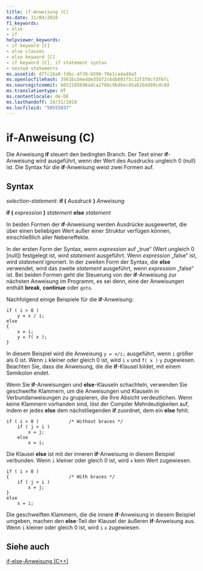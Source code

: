 ```yaml
---
title: if-Anweisung (C)
ms.date: 11/04/2016
f1_keywords:
- else
- if
helpviewer_keywords:
- if keyword [C]
- else clauses
- else keyword [C]
- if keyword [C], if statement syntax
- nested statements
ms.assetid: d7fc16a0-fdbc-4f39-b596-76e1ca4ad4a5
ms.openlocfilehash: 3561bcb4edde35b72c6db801f5c32f3f0cfdf6fc
ms.sourcegitcommit: 6052185696adca270bc9bdbec45a626dd89cdcdd
ms.translationtype: HT
ms.contentlocale: de-DE
ms.lasthandoff: 10/31/2018
ms.locfileid: "50555037"
---
```

# <a name="if-statement-c"></a>if-Anweisung (C)

Die Anweisung **if** steuert den bedingten Branch. Der Text einer **if**-Anweisung wird ausgeführt, wenn der Wert des Ausdrucks ungleich 0 (null) ist. Die Syntax für die **if**-Anweisung weist zwei Formen auf.

## <a name="syntax"></a>Syntax

*selection-statement*: **if (** *Ausdruck* **)** *Anweisung*

**if (**  *expression*  **)**  *statement*  **else**  *statement*

In beiden Formen der **if**-Anweisung werden Ausdrücke ausgewertet, die über einen beliebigen Wert außer einer Struktur verfügen können, einschließlich aller Nebeneffekte.

In der ersten Form der Syntax, wenn *expression* auf „true“ (Wert ungleich 0 [null]) festgelegt ist, wird *statement* ausgeführt. Wenn *expression* „false“ ist, wird *statement* ignoriert. In der zweiten Form der Syntax, die **else** verwendet, wird das zweite *statement* ausgeführt, wenn *expression* „false“ ist. Bei beiden Formen geht die Steuerung von der **if**-Anweisung zur nächsten Anweisung im Programm, es sei denn, eine der Anweisungen enthält **break**, **continue** oder `goto`.

Nachfolgend einige Beispiele für die **if**-Anweisung:

```
if ( i > 0 )
    y = x / i;
else
{
    x = i;
    y = f( x );
}
```

In diesem Beispiel wird die Anweisung `y = x/i;` ausgeführt, wenn `i` größer als 0 ist. Wenn `i` kleiner oder gleich 0 ist, wird `i` `x` und `f( x )` `y` zugewiesen. Beachten Sie, dass die Anweisung, die die **if**-Klausel bildet, mit einem Semikolon endet.

Wenn Sie **if**-Anweisungen und **else**-Klauseln schachteln, verwenden Sie geschweifte Klammern, um die Anweisungen und Klauseln in Verbundanweisungen zu gruppieren, die Ihre Absicht verdeutlichen. Wenn keine Klammern vorhanden sind, löst der Compiler Mehrdeutigkeiten auf, indem er jedes **else** dem nächstliegenden **if** zuordnet, dem ein **else** fehlt.

```
if ( i > 0 )           /* Without braces */
    if ( j > i )
        x = j;
    else
        x = i;
```

Die Klausel **else** ist mit der inneren **if**-Anweisung in diesem Beispiel verbunden. Wenn `i` kleiner oder gleich 0 ist, wird `x` kein Wert zugewiesen.

```
if ( i > 0 )
{                      /* With braces */
    if ( j > i )
        x = j;
}
else
    x = i;
```

Die geschweiften Klammern, die die innere **if**-Anweisung in diesem Beispiel umgeben, machen den **else**-Teil der Klausel der äußeren **if**-Anweisung aus. Wenn `i` kleiner oder gleich 0 ist, wird `i` `x` zugewiesen.

## <a name="see-also"></a>Siehe auch

[if-else-Anweisung (C++)](../cpp/if-else-statement-cpp.md)